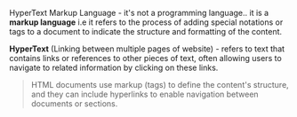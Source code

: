 HyperText Markup Language - it's not a programming language.. it is a **markup language** i.e it refers to the process of adding special notations or tags to a document to indicate the structure and formatting of the content.

**HyperText** (Linking between multiple pages of website) - refers to text that contains links or references to other pieces of text, often allowing users to navigate to related information by clicking on these links.

>HTML documents use markup (tags) to define the content's structure, and they can include hyperlinks to enable navigation between documents or sections.

